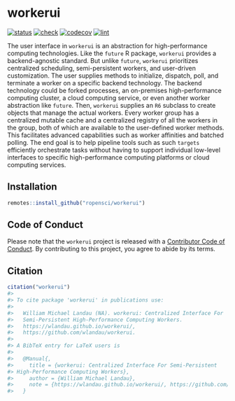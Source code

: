 
# workerui

<!--[![CRAN](https://www.r-pkg.org/badges/version/workerui)](https://CRAN.R-project.org/package=workerui)-->

[![status](https://www.repostatus.org/badges/latest/wip.svg)](https://www.repostatus.org/#wip)
[![check](https://github.com/ropensci/workerui/workflows/check/badge.svg)](https://github.com/ropensci/workerui/actions?query=workflow%3Acheck)
[![codecov](https://codecov.io/gh/ropensci/workerui/branch/main/graph/badge.svg?token=3T5DlLwUVl)](https://app.codecov.io/gh/ropensci/workerui)
[![lint](https://github.com/ropensci/workerui/workflows/lint/badge.svg)](https://github.com/ropensci/workerui/actions?query=workflow%3Alint)

The user interface in `workerui` is an abstraction for high-performance
computing technologies. Like the `future` R package, `workerui` provides
a backend-agnostic standard. But unlike `future`, `workerui` prioritizes
centralized scheduling, semi-persistent workers, and user-driven
customization. The user supplies methods to initialize, dispatch, poll,
and terminate a worker on a specific backend technology. The backend
technology could be forked processes, an on-premises high-performance
computing cluster, a cloud computing service, or even another worker
abstraction like `future`. Then, `workerui` supplies an `R6` subclass to
create objects that manage the actual workers. Every worker group has a
centralized mutable cache and a centralized registry of all the workers
in the group, both of which are available to the user-defined worker
methods. This facilitates advanced capabilities such as worker
affinities and batched polling. The end goal is to help pipeline tools
such as such `targets` efficiently orchestrate tasks without having to
support individual low-level interfaces to specific high-performance
computing platforms or cloud computing services.

## Installation

``` r
remotes::install_github("ropensci/workerui")
```

## Code of Conduct

Please note that the `workerui` project is released with a [Contributor
Code of
Conduct](https://github.com/wlandau/workerui/blob/main/CODE_OF_CONDUCT.md).
By contributing to this project, you agree to abide by its terms.

## Citation

``` r
citation("workerui")
#> 
#> To cite package 'workerui' in publications use:
#> 
#>   William Michael Landau (NA). workerui: Centralized Interface For
#>   Semi-Persistent High-Performance Computing Workers.
#>   https://wlandau.github.io/workerui/,
#>   https://github.com/wlandau/workerui.
#> 
#> A BibTeX entry for LaTeX users is
#> 
#>   @Manual{,
#>     title = {workerui: Centralized Interface For Semi-Persistent
#> High-Performance Computing Workers},
#>     author = {William Michael Landau},
#>     note = {https://wlandau.github.io/workerui/, https://github.com/wlandau/workerui},
#>   }
```
